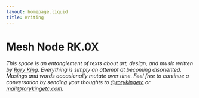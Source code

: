 ```yaml
---
layout: homepage.liquid
title: Writing
---
```


# Mesh Node RK.0X

*This space is an entanglement of texts about art, design, and music written by [Rory King](https://rorykingetc.com). Everything is simply an attempt at becoming disoriented. Musings and words occasionally mutate over time. Feel free to continue a conversation by sending your thoughts to [@rorykingetc](https://twitter.com/rorykingetc) or mail@rorykingetc.com.*
